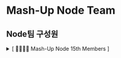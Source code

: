 # Mash-Up Node Team

## Node팀 구성원

<details>
<summary>[ 🧑‍🧑‍🧒‍🧒 Mash-Up Node 15th Members ]</summary>
<div markdown="1">

### Staff

<table>
    <tr align="center">
        <td><B>윤준호<B></td>
        <td><B>김바다<B></td>
    </tr>
    <tr align="center">
        <td>
            <img src="https://github.com/J-Hoplin.png?size=100">
            <br>
            <a href="https://github.com/J-Hoplin"><I>J-Hoplin</I></a>
        </td>
        <td>
            <img src="https://github.com/sally0226.png?size=100">
            <br>
            <a href="https://github.com/sally0226"><I>sally0226</I></a>
        </td>
    </tr>
</table>

### Members

<table>
    <tr align="center">
        <td><B>이현광<B></td>
        <td><B>주병호<B></td>
        <td><B>조혜온<B></td>
    </tr>
    <tr align="center">
        <td>
            <img src="https://github.com/hyun-git.png?size=100">
            <br>
            <a href="https://github.com/hyun-git"><I>hyun-git</I></a>
        </td>
        <td>
            <img src="https://github.com/Ho-s.png?size=100">
            <br>
            <a href="https://github.com/Ho-s"><I>Ho-s</I></a>
        </td>
        <td>
          <img src="https://github.com/hye-on.png?size=100">
            <br>
            <a href="https://github.com/hye-on"><I>hye-on</I></a>
        </td>
    </tr>
</table>

<table>
    <tr align="center">
        <td><B>이윤하<B></td>
        <td><B>최재영<B></td>
        <td><B>이미나<B></td>
    </tr>
    <tr align="center">
        <td>
            <img src="https://github.com/labyrinth30.png?size=100">
            <br>
            <a href="https://github.com/labyrinth30"><I>labyrinth30</I></a>
        </td>
        <td>
            <img src="https://github.com/Choi-JY1107.png?size=100">
            <br>
            <a href="https://github.com/Choi-JY1107"><I>Choi-JY1107</I></a>
        </td>
        <td>
          <img src="https://github.com/chsjen492.png?size=100">
            <br>
            <a href="https://github.com/chsjen492"><I>chsjen492</I></a>
        </td>
    </tr>
</table>

</div>
</details>
